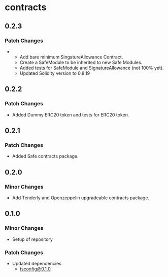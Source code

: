 # contracts

## 0.2.3

### Patch Changes

- - Add bare minimum SingatureAllowance Contract.
  - Create a SafeModule to be inherited to new Safe Modules.
  - Added tests for SafeModule and SignatureAllowance (not 100% yet).
  - Updated Solidity version to 0.8.19

## 0.2.2

### Patch Changes

- Added Dummy ERC20 token and tests for ERC20 token.

## 0.2.1

### Patch Changes

- Added Safe contracts package.

## 0.2.0

### Minor Changes

- Add Tenderly and Openzeppelin upgradeable contracts package.

## 0.1.0

### Minor Changes

- Setup of repository

### Patch Changes

- Updated dependencies
  - tsconfig@0.1.0

